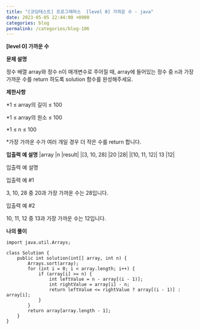```yaml
---
title: "[코딩테스트] 프로그래머스  [level 0] 가까운 수 - java"
date: 2023-05-05 22:44:00 +0900
categories: blog
permalink: /categories/blog-106
---
```



**[level 0] 가까운 수**



**문제 설명**

정수 배열 array와 정수 n이 매개변수로 주어질 때, array에 들어있는 정수 중 n과 가장 가까운 수를 return 하도록 solution 함수를 완성해주세요.



**제한사항**

*1 ≤ array의 길이 ≤ 100

*1 ≤ array의 원소 ≤ 100

*1 ≤ n ≤ 100

*가장 가까운 수가 여러 개일 경우 더 작은 수를 return 합니다.


**입출력 예 설명**
|array	|n	|result|
|[3, 10, 28]	|20	|28|
|[10, 11, 12]|	13	|12|


입출력 예 설명

입출력 예 #1

3, 10, 28 중 20과 가장 가까운 수는 28입니다.

입출력 예 #2

10, 11, 12 중 13과 가장 가까운 수는 12입니다.




**나의 풀이**

```
import java.util.Arrays;

class Solution {
    public int solution(int[] array, int n) {
        Arrays.sort(array);
        for (int i = 0; i < array.length; i++) {
            if (array[i] >= n) {
                int leftValue = n - array[(i - 1)];
                int rightValue = array[i] - n;
                return leftValue <= rightValue ? array[(i - 1)] : array[i];
            }
        }
        return array[array.length - 1];
    }
}

```


